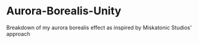# Aurora-Borealis-Unity
Breakdown of my aurora borealis effect as inspired by Miskatonic Studios' approach

